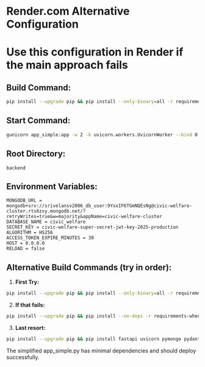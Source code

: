 # Render.com Alternative Configuration
# Use this configuration in Render if the main approach fails

## Build Command:
```bash
pip install --upgrade pip && pip install --only-binary=all -r requirements-wheels.txt
```

## Start Command:
```bash
gunicorn app_simple:app -w 2 -k uvicorn.workers.UvicornWorker --bind 0.0.0.0:$PORT
```

## Root Directory:
```
backend
```

## Environment Variables:
```
MONGODB_URL = mongodb+srv://srivelansv2006_db_user:9YxxIF6TGmNQEsNg@civic-welfare-cluster.rts6zvy.mongodb.net/?retryWrites=true&w=majority&appName=civic-welfare-cluster
DATABASE_NAME = civic_welfare
SECRET_KEY = civic-welfare-super-secret-jwt-key-2025-production
ALGORITHM = HS256
ACCESS_TOKEN_EXPIRE_MINUTES = 30
HOST = 0.0.0.0
RELOAD = false
```

## Alternative Build Commands (try in order):

1. **First Try:**
```bash
pip install --upgrade pip && pip install --only-binary=all -r requirements-wheels.txt
```

2. **If that fails:**
```bash
pip install --upgrade pip && pip install --no-deps -r requirements-wheels.txt
```

3. **Last resort:**
```bash
pip install --upgrade pip && pip install fastapi uvicorn pymongo pydantic python-multipart PyJWT python-dotenv email-validator gunicorn
```

The simplified app_simple.py has minimal dependencies and should deploy successfully.